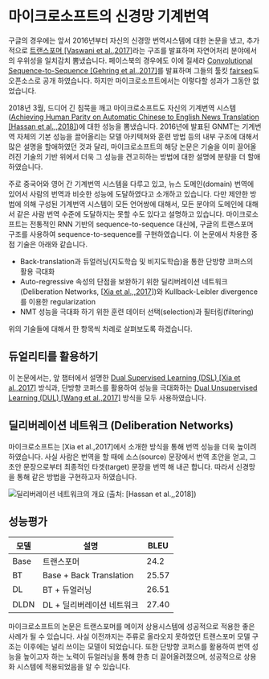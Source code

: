 # 마이크로소프트의 신경망 기계번역

구글의 경우에는 앞서 2016년부터 자신의 신경망 번역시스템에 대한 논문을 냈고, 추가적으로 [트랜스포머 [Vaswani et al.,2017]](https://arxiv.org/abs/1706.03762)라는 구조를 발표하며 자연어처리 분야에서의 우위성을 일치감치 뽐냈습니다. 페이스북의 경우에도 이에 질세라 [Convolutional Sequence-to-Sequence [Gehring et al.,2017]](https://arxiv.org/abs/1705.03122)를 발표하며 그들의 툴킷 [fairseq](https://github.com/pytorch/fairseq)도 오픈소스로 공개 하였습니다. 하지만 마이크로소프트에서는 이렇다할 성과가 그동안 없었습니다.

2018년 3월, 드디어 긴 침묵을 깨고 마이크로소프트도 자신의 기계번역 시스템([Achieving Human Parity on Automatic Chinese to English News Translation [Hassan et al.,,2018]](https://arxiv.org/pdf/1803.05567.pdf))에 대한 성능을 뽐냈습니다. 2016년에 발표된 GNMT는 기계번역 자체의 기본 성능을 끌어올리는 모델 아키텍쳐와 훈련 방법 등의 내부 구조에 대해서 많은 설명을 할애하였던 것과 달리, 마이크로소프트의 해당 논문은 기술을 이미 끌어올려진 기술의 기반 위에서 더욱 그 성능을 견고히하는 방법에 대한 설명에 분량을 더 할애하였습니다.

주로 중국어와 영어 간 기계번역 시스템을 다루고 있고, 뉴스 도메인(domain) 번역에 있어서 사람의 번역과 비슷한 성능에 도달하였다고 소개하고 있습니다. 다만 제안한 방법에 의해 구성된 기계번역 시스템이 모든 언어쌍에 대해서, 모든 분야의 도메인에 대해서 같은 사람 번역 수준에 도달하지는 못할 수도 있다고 설명하고 있습니다. 마이크로소프트는 전통적인 RNN 기반의 sequence-to-sequence 대신에, 구글의 트랜스포머 구조를 사용하여 sequence-to-sequence를 구현하였습니다. 이 논문에서 차용한 중점 기술은 아래와 같습니다.

* Back-translation과 듀얼러닝(지도학습 및 비지도학습)을 통한 단방향 코퍼스의 활용 극대화
* Auto-regressive 속성의 단점을 보완하기 위한 딜리버레이션 네트워크(Deliberation Networks, [[Xia et al.,,2017](https://papers.nips.cc/paper/6775-deliberation-networks-sequence-generation-beyond-one-pass-decoding.pdf)])와 Kullback-Leibler divergence를 이용한 regularization
* NMT 성능을 극대화 하기 위한 훈련 데이터 선택(selection)과 필터링(filtering)

위의 기술들에 대해서 한 항목씩 차례로 살펴보도록 하겠습니다.

## 듀얼리티를 활용하기

이 논문에서는, 앞 챕터에서 설명한 [Dual Supervised Learning (DSL) [Xia et al.,2017]](https://arxiv.org/pdf/1707.00415.pdf) 방식과, 단방향 코퍼스를 활용하여 성능을 극대화하는 [Dual Unsupervised Learning (DUL) [Wang et al.,2017]](https://www.microsoft.com/en-us/research/wp-content/uploads/2017/11/17041-72820-1-SM.pdf) 방식을 모두 사용하였습니다.

<!--
### Joint Training of Src2Tgt and Tgt2Src Models

![](../assets/14-04-01.png)
-->

## 딜리버레이션 네트워크 (Deliberation Networks)

마이크로소프트는 [Xia et al.,2017]에서 소개한 방식을 통해 번역 성능을 더욱 높이려 하였습니다. 사실 사람은 번역을 할 때에 소스(source) 문장에서 번역 초안을 얻고, 그 초안 문장으로부터 최종적인 타겟(target) 문장을 번역 해 내곤 합니다. 따라서 신경망을 통해 같은 방법을 구현하고자 하였습니다.

![딜리버레이션 네트워크의 개요 (출처: [[Hassan et al.,,2018]](https://arxiv.org/pdf/1803.05567.pdf))](../assets/14-04-02.png)

<!--
예를 들어 기존의 번역의 수식은 아래와 같이 바뀔 수 있습니다.

$$P(Y|X)=\prod{P(y_i|X,y_{<i})} \longrightarrow P(Y|X)=\prod{P(y_i|X,Y_{mid},y_{<i})}$$

![](../assets/14-04-03.png)

### Agreement Regularization of Left-to-Right and Right-to-Left Models

![](../assets/14-04-04.png)

## Data Selection and Filtering
-->

## 성능평가

|모델|설명|BLEU|
|-|-|-|
|Base|트랜스포머|24.2|
|BT|Base + Back Translation|25.57|
|DL|BT + 듀얼러닝|26.51|
|DLDN|DL + 딜리버레이션 네트워크|27.40|

<!--
![](../assets/14-04-05.png)
-->

마이크로소프트의 논문은 트랜스포머를 메이저 상용시스템에 성공적으로 적용한 좋은 사례가 될 수 있습니다. 사실 이전까지는 주류로 올라오지 못하였던 트랜스포머 모델 구조는 이후에는 널리 쓰이는 모델이 되었습니다. 또한 단방향 코퍼스를 활용하여 번역 성능을 높이고자 하는 노력이 듀얼러닝을 통해 한층 더 끌어올려졌으며, 성공적으로 상용화 시스템에 적용되었음을 알 수 있습니다.
